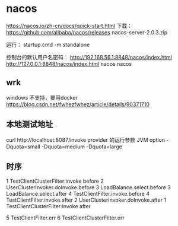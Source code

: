 # nacos
https://nacos.io/zh-cn/docs/quick-start.html
下载：
https://github.com/alibaba/nacos/releases
nacos-server-2.0.3.zip

运行：
startup.cmd -m standalone

控制台的默认用户名密码：
http://192.168.56.1:8848/nacos/index.html
http://127.0.0.1:8848/nacos/index.html
nacos
nacos

## wrk
windows 不支持，要用docker
https://blog.csdn.net/fwhezfwhez/article/details/90371710

## 本地测试地址
curl http://localhost:8087/invoke
provider 的运行参数 JVM option 
-Dquota=small
-Dquota=medium
-Dquota=large

## 时序
1 TestClientClusterFilter:invoke before
	2 UserClusterInvoker.doInvoke.before
		3 LoadBalance.select.before
		3 LoadBalance.select.after
		4 TestClientFilter.invoke.before
		4 TestClientFilter.invoke.after
	2 UserClusterInvoker.doInvoke.after	
1 TestClientClusterFilter:invoke after

5 TestClientFilter.err
6 TestClientClusterFilter.err

